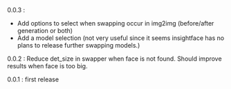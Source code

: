 0.0.3 : 

+ Add options to select when swapping occur in img2img (before/after generation or both) 
+ Add a model selection (not very useful since it seems insightface has no plans to release further swapping models.)

0.0.2 : Reduce det_size in swapper when face is not found. Should improve results when face is too big.

0.0.1 : first release